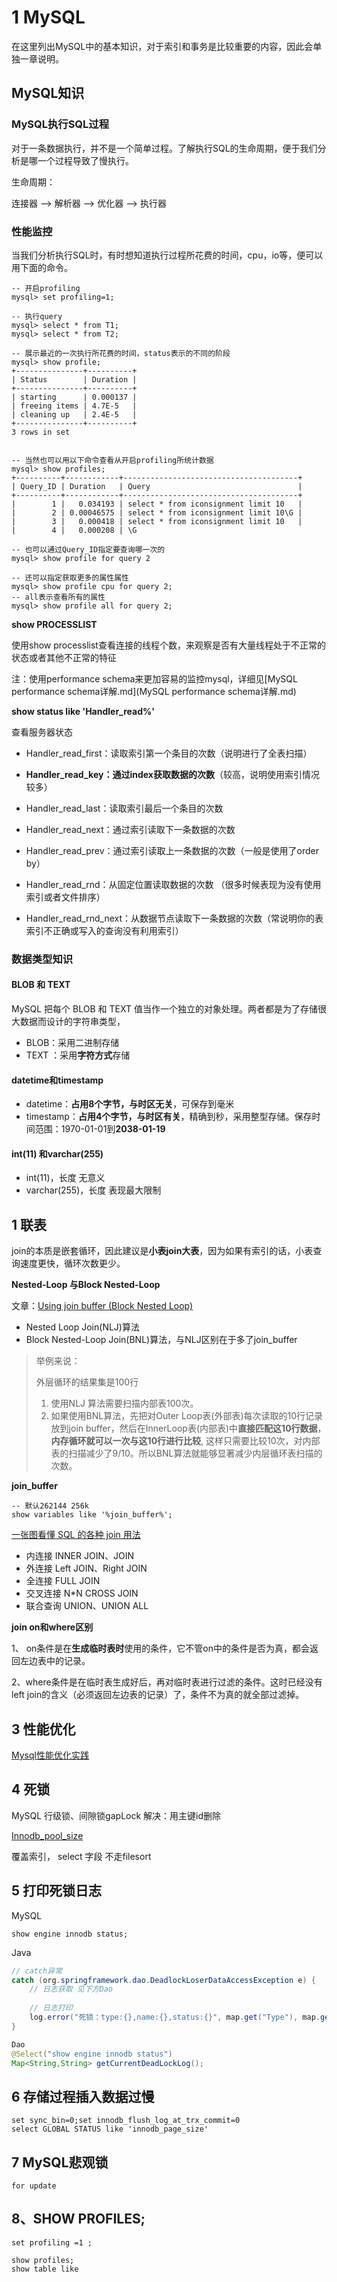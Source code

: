 # 1 MySQL

在这里列出MySQL中的基本知识，对于索引和事务是比较重要的内容，因此会单独一章说明。



## MySQL知识



### MySQL执行SQL过程

对于一条数据执行，并不是一个简单过程。了解执行SQL的生命周期，便于我们分析是哪一个过程导致了慢执行。

生命周期：

连接器 ——> 解析器  ——> 优化器  ——> 执行器



### 性能监控

当我们分析执行SQL时，有时想知道执行过程所花费的时间，cpu，io等，便可以用下面的命令。

```mysql
-- 开启profiling
mysql> set profiling=1;

-- 执行query
mysql> select * from T1;
mysql> select * from T2;

-- 展示最近的一次执行所花费的时间，status表示的不同的阶段
mysql> show profile;
+---------------+----------+
| Status        | Duration |
+---------------+----------+
| starting      | 0.000137 |
| freeing items | 4.7E-5   |
| cleaning up   | 2.4E-5   |
+---------------+----------+
3 rows in set


-- 当然也可以用以下命令查看从开启profiling所统计数据
mysql> show profiles;
+----------+------------+---------------------------------------+
| Query_ID | Duration   | Query                                 |
+----------+------------+---------------------------------------+
|        1 |   0.034193 | select * from iconsignment limit 10   |
|        2 | 0.00046575 | select * from iconsignment limit 10\G |
|        3 |   0.000418 | select * from iconsignment limit 10   |
|        4 |   0.000208 | \G

-- 也可以通过Query_ID指定要查询哪一次的
mysql> show profile for query 2

-- 还可以指定获取更多的属性属性
mysql> show profile cpu for query 2;
-- all表示查看所有的属性
mysql> show profile all for query 2;

```



**show PROCESSLIST**

使用show processlist查看连接的线程个数，来观察是否有大量线程处于不正常的状态或者其他不正常的特征



注：使用performance schema来更加容易的监控mysql，详细见[MySQL performance schema详解.md](MySQL performance schema详解.md)





**show status like 'Handler_read%'**

 查看服务器状态

- Handler_read_first：读取索引第一个条目的次数（说明进行了全表扫描）

- **Handler_read_key：通过index获取数据的次数**（较高，说明使用索引情况较多）
- Handler_read_last：读取索引最后一个条目的次数

- Handler_read_next：通过索引读取下一条数据的次数

- Handler_read_prev：通过索引读取上一条数据的次数（一般是使用了order by）

- Handler_read_rnd：从固定位置读取数据的次数 （很多时候表现为没有使用索引或者文件排序）

- Handler_read_rnd_next：从数据节点读取下一条数据的次数（常说明你的表索引不正确或写入的查询没有利用索引）




### 数据类型知识

#### BLOB 和 TEXT 

MySQL 把每个 BLOB 和 TEXT 值当作一个独立的对象处理。两者都是为了存储很大数据而设计的字符串类型，

- BLOB：采用二进制存储
- TEXT ：采用**字符方式**存储



#### datetime和timestamp

- datetime：**占用8个字节，与时区无关**，可保存到毫米
- timestamp：**占用4个字节，与时区有关**，精确到秒，采用整型存储。保存时间范围：1970-01-01到**2038-01-19**



#### int(11) 和varchar(255)

- int(11)，长度 无意义
- varchar(255)，长度 表现最大限制





## 1 联表

join的本质是嵌套循环，因此建议是**小表join大表**，因为如果有索引的话，小表查询速度更快，循环次数更少。



**Nested-Loop 与Block Nested-Loop**

文章：[Using join buffer (Block Nested Loop)](https://www.cnblogs.com/wqbin/p/12127711.html)

- Nested Loop Join(NLJ)算法
- Block Nested-Loop Join(BNL)算法，与NLJ区别在于多了join_buffer

> 举例来说：
>
> 外层循环的结果集是100行
>
> 1. 使用NLJ 算法需要扫描内部表100次。
> 2. 如果使用BNL算法，先把对Outer Loop表(外部表)每次读取的10行记录放到join buffer，然后在InnerLoop表(内部表)中**直接匹配这10行数据**，**内存循环就可以一次与这10行进行比较**, 这样只需要比较10次，对内部表的扫描减少了9/10。所以BNL算法就能够显著减少内层循环表扫描的次数。



**join_buffer**

```mysql
-- 默认262144 256k
show variables like '%join_buffer%';
```



[一张图看懂 SQL 的各种 join 用法](https://www.javazhiyin.com/32279.html)

- 内连接 INNER JOIN、JOIN
- 外连接 Left JOIN、Right JOIN
- 全连接 FULL JOIN
- 交叉连接 N*N CROSS JOIN
- 联合查询 UNION、UNION ALL



 **join on和where区别**

1、 on条件是在**生成临时表时**使用的条件，它不管on中的条件是否为真，都会返回左边表中的记录。

2、where条件是在临时表生成好后，再对临时表进行过滤的条件。这时已经没有left join的含义（必须返回左边表的记录）了，条件不为真的就全部过滤掉。













## 3 性能优化

[Mysql性能优化实践](https://www.javazhiyin.com/30033.html)





## 4 死锁

MySQL 行级锁、间隙锁gapLock 解决：用主键id删除



[Innodb_pool_size](https://www.cnblogs.com/wanbin/p/9530833.html)

覆盖索引， select 字段 不走filesort



## 5 打印死锁日志



MySQL

```mysql
show engine innodb status;
```



Java

```java
// catch异常
catch (org.springframework.dao.DeadlockLoserDataAccessException e) {
    // 日志获取 见下方Dao
    
    // 日志打印
    log.error("死锁：type:{},name:{},status:{}", map.get("Type"), map.get("Name"),map.get("Status").split("LATEST DETECTED DEADLOCK")[1].split("FILE I/O")[0]);
}

Dao
@Select("show engine innodb status")
Map<String,String> getCurrentDeadLockLog();
```





## 6 存储过程插入数据过慢

```mysql
set sync_bin=0;set innodb_flush_log_at_trx_commit=0
select GLOBAL STATUS like 'innodb_page_size'
```




## 7 MySQL悲观锁

```mysql
for update
```









## 8、SHOW PROFILES;

```MYSQL
set profiling =1 ;

show profiles;
show table like



```







